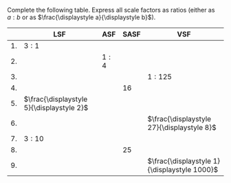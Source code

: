 Complete the following table. Express all scale factors as ratios (either as $a:b$ or as $\frac{\displaystyle a}{\displaystyle b}$).


|     | LSF    | ASF    | SASF     | VSF     |
| --- | --- | --- | --- | --- |
| 1.  | $3:1$    |     |     |     |
| 2.  |     | $1:4$    |     |     |
| 3.  |     |     |     | $1:125$    |
| 4.  |                                      |     | $16$    |     |
| 5.  | $\frac{\displaystyle 5}{\displaystyle 2}$ |     |     |     |
| 6.  |                                      |     |     | $\frac{\displaystyle 27}{\displaystyle 8}$    |
| 7.  | $3:10$                                |     |     |     |
| 8.  |     |     | $25$    |     |
| 9.  |     |     |     | $\frac{\displaystyle 1}{\displaystyle 1000}$    |


